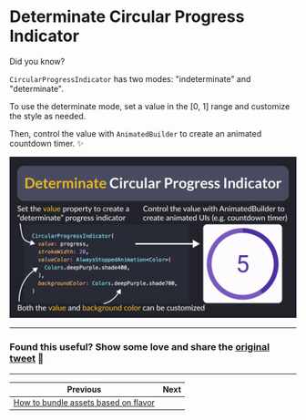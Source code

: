 # Determinate Circular Progress Indicator

Did you know?

`CircularProgressIndicator` has two modes: "indeterminate" and "determinate".

To use the determinate mode, set a value in the [0, 1] range and customize the style as needed.

Then, control the value with `AnimatedBuilder` to create an animated countdown timer. ✨

![](148.png)

---

### Found this useful? Show some love and share the [original tweet](https://twitter.com/biz84/status/1762836485517046142) 🙏

---

| Previous | Next |
| -------- | ---- |
| [How to bundle assets based on flavor](../0147-bundle-assets-based-on-flavor/index.md) |  |

